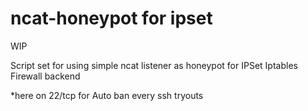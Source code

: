 # ncat-honeypot for ipset

WIP

Script set for using simple ncat listener as honeypot for IPSet Iptables Firewall backend

*here on 22/tcp for Auto ban every ssh tryouts

